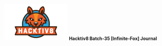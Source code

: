 <p align="center">
  <a href="https://hacktiv8.com/fullstack/apply/"><img src="https://github.com/anggabanny/Hacktiv8_Immersive/blob/master/Handbook/img_/logo-01.png" width="200" alt='anggabanny'></a>
  <b>Hacktiv8 Batch-35 [Infinite-Fox] Journal</b>
</p>